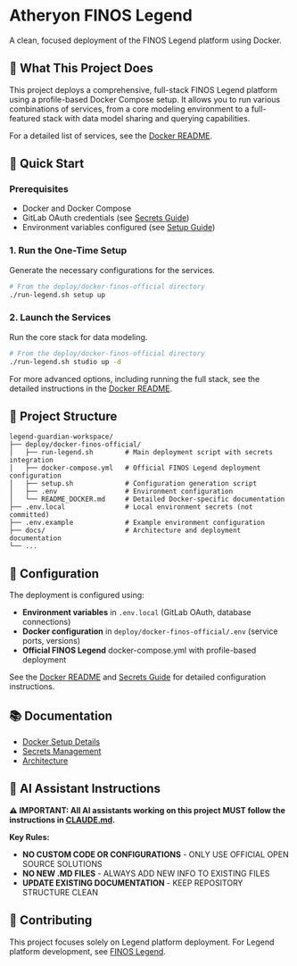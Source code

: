 # Atheryon FINOS Legend

A clean, focused deployment of the FINOS Legend platform using Docker.

## 🎯 What This Project Does

This project deploys a comprehensive, full-stack FINOS Legend platform using a profile-based Docker Compose setup. It allows you to run various combinations of services, from a core modeling environment to a full-featured stack with data model sharing and querying capabilities.

For a detailed list of services, see the [Docker README](deploy/docker-finos-official/README_DOCKER.md).

## 🚀 Quick Start

### Prerequisites
- Docker and Docker Compose
- GitLab OAuth credentials (see [Secrets Guide](deploy/secrets/README.md))
- Environment variables configured (see [Setup Guide](deploy/secrets/README.md))

### 1. Run the One-Time Setup

Generate the necessary configurations for the services.

```bash
# From the deploy/docker-finos-official directory
./run-legend.sh setup up
```

### 2. Launch the Services

Run the core stack for data modeling.

```bash
# From the deploy/docker-finos-official directory
./run-legend.sh studio up -d
```

For more advanced options, including running the full stack, see the detailed instructions in the [Docker README](deploy/docker-finos-official/README_DOCKER.md).

## 📁 Project Structure

```
legend-guardian-workspace/
├── deploy/docker-finos-official/
│   ├── run-legend.sh        # Main deployment script with secrets integration
│   ├── docker-compose.yml   # Official FINOS Legend deployment configuration
│   ├── setup.sh             # Configuration generation script
│   ├── .env                 # Environment configuration
│   └── README_DOCKER.md     # Detailed Docker-specific documentation
├── .env.local               # Local environment secrets (not committed)
├── .env.example             # Example environment configuration
├── docs/                    # Architecture and deployment documentation
└── ...
```

## 🔧 Configuration

The deployment is configured using:
- **Environment variables** in `.env.local` (GitLab OAuth, database connections)
- **Docker configuration** in `deploy/docker-finos-official/.env` (service ports, versions)
- **Official FINOS Legend** docker-compose.yml with profile-based deployment

See the [Docker README](deploy/docker-finos-official/README_DOCKER.md) and [Secrets Guide](deploy/secrets/README.md) for detailed configuration instructions.

## 📚 Documentation

- [Docker Setup Details](deploy/docker-finos-official/README_DOCKER.md)
- [Secrets Management](deploy/secrets/README.md)
- [Architecture](docs/architecture.md)

## 🤖 AI Assistant Instructions

**⚠️ IMPORTANT: All AI assistants working on this project MUST follow the instructions in [CLAUDE.md](CLAUDE.md).**

**Key Rules:**
- **NO CUSTOM CODE OR CONFIGURATIONS** - ONLY USE OFFICIAL OPEN SOURCE SOLUTIONS
- **NO NEW .MD FILES** - ALWAYS ADD NEW INFO TO EXISTING FILES
- **UPDATE EXISTING DOCUMENTATION** - KEEP REPOSITORY STRUCTURE CLEAN

## 🤝 Contributing

This project focuses solely on Legend platform deployment. For Legend platform development, see [FINOS Legend](https://github.com/finos/legend).

